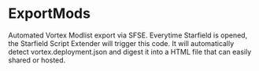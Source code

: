 # ExportMods
Automated Vortex Modlist export via SFSE.
Everytime Starfield is opened, the Starfield Script Extender will trigger this code. It will automatically detect vortex.deployment.json and digest it into a HTML file that can easily shared or hosted.
